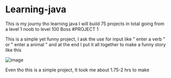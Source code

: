 # Learning-java
This is my journy tho learning java I will build 75 projects in total going from a level 1 noob to level 100 Boss
#PROJECT 1
</hr>
This is a simple yet funny project, I ask the use for input like " enter a verb " or " enter a animal " and at the end I put it all together to make a funny story like this

![image](https://github.com/user-attachments/assets/f1f67034-a06c-4407-8844-32ebbfeb1d18)

Even tho this is a simple project, It took me about 1.75-2 hrs to make
